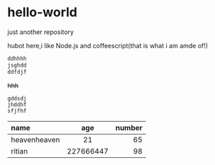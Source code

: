 # hello-world
just another repository

hubot here,i like Node.js and coffeescript(that is what i am amde of!)

```js
ddhhhh
jsghdd
ddfdjf
```
~~hhh~~
```
gddsdj
jhddhf
sfjfhf
```
|name|age|number|
|:---|:---:|---:|
|heavenheaven|21|65|
|ritian|227666447|98|
